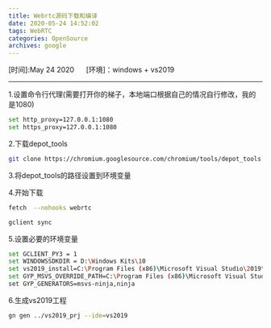```yaml
---
title: Webrtc源码下载和编译
date: 2020-05-24 14:52:02
tags: WebRTC
categories: OpenSource
archives: google
---
```


[时间]:May 24 2020  &nbsp;&nbsp;&nbsp;&nbsp; [环境]：windows + vs2019
<!-- more -->
---

1.设置命令行代理(需要打开你的梯子，本地端口根据自己的情况自行修改，我的是1080)
```bash
set http_proxy=127.0.0.1:1080
set https_proxy=127.0.0.1:1080
```

2.下载depot_tools

```bash
git clone https://chromium.googlesource.com/chromium/tools/depot_tools.git
```

3.将depot_tools的路径设置到环境变量

4.开始下载
```bash
fetch  --nohooks webrtc

gclient sync
```
5.设置必要的环境变量

```bash
set GCLIENT_PY3 = 1    
set WINDOWSSDKDIR = D:\Windows Kits\10
set vs2019_install=C:\Program Files (x86)\Microsoft Visual Studio\2019\Community  
set GYP_MSVS_OVERRIDE_PATH=C:\Program Files (x86)\Microsoft Visual Studio\2019\Community\
set GYP_GENERATORS=msvs-ninja,ninja
```

6.生成vs2019工程
```bash
gn gen ../vs2019_prj --ide=vs2019
```
